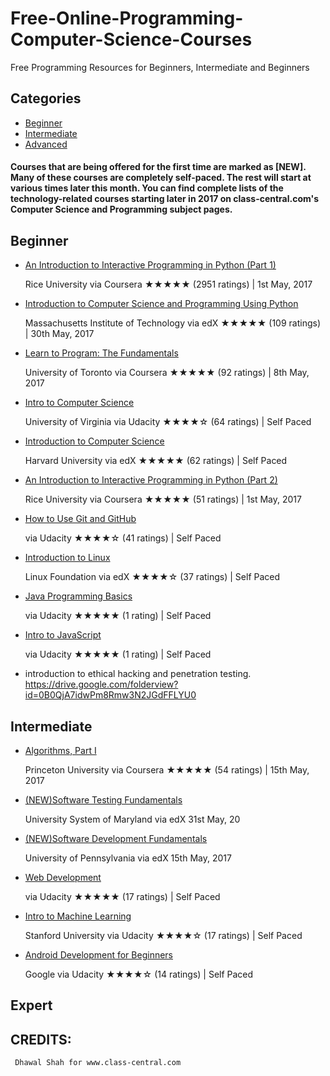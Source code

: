 # Free-Online-Programming-Computer-Science-Courses
Free Programming Resources for Beginners, Intermediate and Beginners

## Categories
* [Beginner](#beginner)
* [Intermediate](#intermediate)
* [Advanced](#advanced)

#### Courses that are being offered for the first time are marked as [NEW]. Many of these courses are completely self-paced. The rest will start at various times later this month. You can find complete lists of the technology-related courses starting later in 2017 on class-central.com's Computer Science and Programming subject pages.


## Beginner
* [An Introduction to Interactive Programming in Python (Part 1)](https://www.class-central.com/mooc/408/coursera-an-introduction-to-interactive-programming-in-python-part-1)

  Rice University via Coursera
  ★★★★★ (2951 ratings) | 1st May, 2017
* [Introduction to Computer Science and Programming Using Python](https://www.class-central.com/mooc/1341/edx-introduction-to-computer-science-and-programming-using-python)

  Massachusetts Institute of Technology via edX
  ★★★★★ (109 ratings) | 30th May, 2017
* [Learn to Program: The Fundamentals](https://www.class-central.com/mooc/385/coursera-learn-to-program-the-fundamentals)
  
  University of Toronto via Coursera
  ★★★★★ (92 ratings) | 8th May, 2017
* [Intro to Computer Science](https://www.class-central.com/mooc/320/udacity-intro-to-computer-science)
  
  University of Virginia via Udacity
  ★★★★☆ (64 ratings) | Self Paced
* [Introduction to Computer Science](https://www.class-central.com/mooc/442/edx-introduction-to-computer-science)
  
  Harvard University via edX
  ★★★★★ (62 ratings) | Self Paced
* [An Introduction to Interactive Programming in Python (Part 2)](https://www.class-central.com/mooc/3196/coursera-an-introduction-to-interactive-programming-in-python-part-2)
  
  Rice University via Coursera
  ★★★★★ (51 ratings) | 1st May, 2017
* [How to Use Git and GitHub](https://www.class-central.com/mooc/2661/udacity-how-to-use-git-and-github)
  
  via Udacity
  ★★★★☆ (41 ratings) | Self Paced
* [Introduction to Linux](https://www.class-central.com/mooc/1857/edx-introduction-to-linux)
  
  Linux Foundation via edX
  ★★★★☆ (37 ratings) | Self Paced
* [Java Programming Basics](https://www.udacity.com/course/java-programming-basics--ud282?utm_medium=referral&utm_campaign=api)
  
  via Udacity
  ★★★★★ (1 rating) | Self Paced

* [Intro to JavaScript](https://www.udacity.com/course/intro-to-javascript--ud803?utm_medium=referral&utm_campaign=api)
  
  via Udacity
  ★★★★★ (1 rating) | Self Paced
  
 * introduction to ethical hacking and penetration testing. 
 https://drive.google.com/folderview?id=0B0QjA7idwPm8Rmw3N2JGdFFLYU0
 
 
## Intermediate
* [Algorithms, Part I](https://www.class-central.com/mooc/339/coursera-algorithms-part-i)
  
  Princeton University via Coursera
  ★★★★★ (54 ratings) | 15th May, 2017
* [(NEW)Software Testing Fundamentals](https://www.class-central.com/mooc/8179/edx-software-testing-fundamentals)
  
  University System of Maryland via edX
  31st May, 20
* [(NEW)Software Development Fundamentals](https://www.class-central.com/mooc/8516/edx-software-development-fundamentals) 
  
  University of Pennsylvania via edX
  15th May, 2017
* [Web Development](https://www.udacity.com/course/web-development--cs253?utm_medium=referral&utm_campaign=api)
  
  via Udacity
  ★★★★★ (17 ratings) | Self Paced
* [Intro to Machine Learning](https://www.udacity.com/course/intro-to-machine-learning--ud120?utm_medium=referral&utm_campaign=api)
  
  Stanford University via Udacity
  ★★★★☆ (17 ratings) | Self Paced
* [Android Development for Beginners](https://www.udacity.com/course/android-development-for-beginners--ud837?utm_medium=referral&utm_campaign=api)
  
  Google via Udacity
  ★★★★☆ (14 ratings) | Self Paced

## Expert
  
  ## CREDITS:
     Dhawal Shah for www.class-central.com



